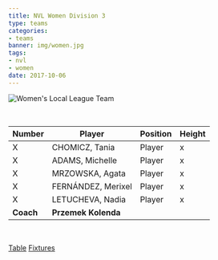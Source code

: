 ```yaml
---
title: NVL Women Division 3
type: teams
categories:
- teams
banner: img/women.jpg
tags:
- nvl
- women
date: 2017-10-06
---
```

![Women's Local League Team](../../img/women.jpg)

<br>

Number 	  | Player 			   | Position | Height
---- 	  | ------ 			   | -------- | -----
X 		  | CHOMICZ, Tania 	   | Player   | x
X 		  | ADAMS, Michelle    | Player   | x
X 		  | MRZOWSKA, Agata    | Player   | x
X 		  | FERNÁNDEZ, Merixel | Player   | x
X 		  | LETUCHEVA, Nadia   | Player   | x
**Coach** | **Przemek Kolenda**

<br/>

<a href="https://www.volleyballengland.org/competitions/national_volleyball_league/league_tables?comp=VE1&season=VE83036551&division=VE14714842" class="results" target="_blank">Table</a>
<a href="https://www.volleyballengland.org/competitions/national_volleyball_league/fixtures?season=VE83036551&division=VE14714842&teamID=BHA062377&month=all&sr=0" class="results" target="_blank">Fixtures</a>
